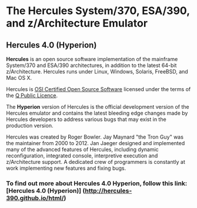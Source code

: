 # The Hercules System/370, ESA/390, and z/Architecture Emulator

## Hercules 4.0 (Hyperion)

**Hercules** is an open source software implementation of the mainframe
System/370 and ESA/390 architectures, in addition to the latest 64-bit
z/Architecture. Hercules runs under Linux, Windows,
Solaris, FreeBSD,
and Mac OS X.

Hercules is [OSI Certified Open Source Software](http://www.opensource.org/)
licensed under the terms of the [Q Public Licence](http://hercules-390.github.io/html/herclic.html).

The **Hyperion** version of Hercules is the official development version of
the Hercules emulator and contains the latest bleeding edge changes made by Hercules
developers to address various bugs that may exist in the production version.

Hercules was created by Roger Bowler.
Jay Maynard "the Tron Guy" was the maintainer from 2000 to 2012.
Jan Jaeger designed and implemented many of the advanced features of
Hercules, including dynamic reconfiguration, integrated console,
interpretive execution and z/Architecture support. A dedicated crew of
programmers is constantly at work implementing new features and fixing bugs.

### To find out more about Hercules 4.0 Hyperion, follow this link: [Hercules 4.0 (Hyperion)] (http://hercules-390.github.io/html/)
